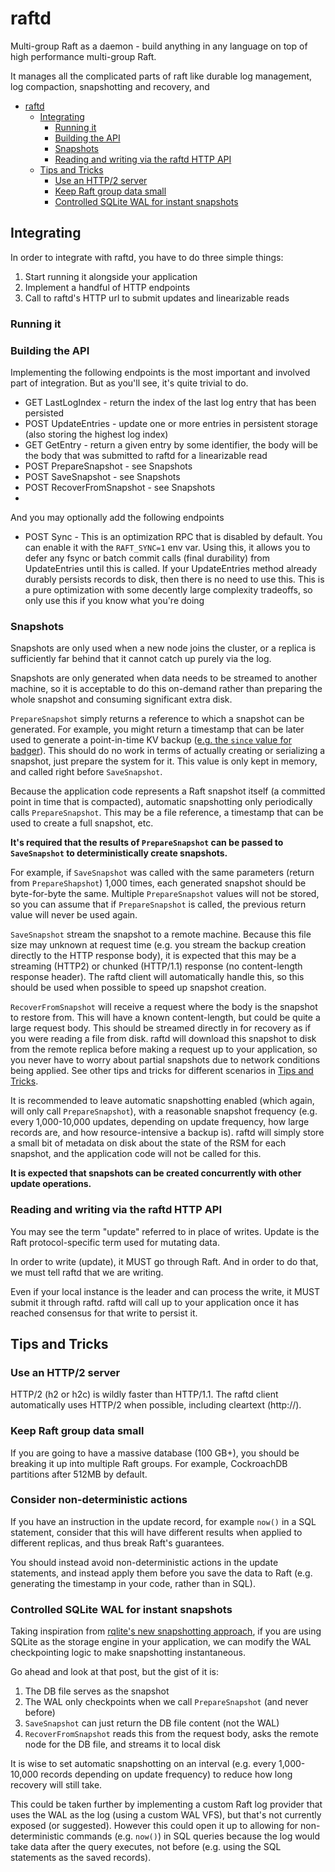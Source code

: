 # raftd

Multi-group Raft as a daemon - build anything in any language on top of high performance multi-group Raft.

It manages all the complicated parts of raft like durable log management, log compaction, snapshotting and recovery, and 

<!-- TOC -->
* [raftd](#raftd)
  * [Integrating](#integrating)
    * [Running it](#running-it)
    * [Building the API](#building-the-api)
    * [Snapshots](#snapshots)
    * [Reading and writing via the raftd HTTP API](#reading-and-writing-via-the-raftd-http-api)
  * [Tips and Tricks](#tips-and-tricks)
    * [Use an HTTP/2 server](#use-an-http2-server)
    * [Keep Raft group data small](#keep-raft-group-data-small)
    * [Controlled SQLite WAL for instant snapshots](#controlled-sqlite-wal-for-instant-snapshots)
<!-- TOC -->

## Integrating

In order to integrate with raftd, you have to do three simple things:

1. Start running it alongside your application
2. Implement a handful of HTTP endpoints
3. Call to raftd's HTTP url to submit updates and linearizable reads

### Running it

### Building the API

Implementing the following endpoints is the most important and involved part of integration. But as you'll see, it's quite trivial to do.

- GET LastLogIndex - return the index of the last log entry that has been persisted
- POST UpdateEntries - update one or more entries in persistent storage (also storing the highest log index)
- GET GetEntry - return a given entry by some identifier, the body will be the body that was submitted to raftd for a linearizable read
- POST PrepareSnapshot - see Snapshots
- POST SaveSnapshot - see Snapshots
- POST RecoverFromSnapshot - see Snapshots
- 

And you may optionally add the following endpoints
- POST Sync - This is an optimization RPC that is disabled by default. You can enable it with the `RAFT_SYNC=1` env var. Using this, it allows you to defer any fsync or batch commit calls (final durability) from UpdateEntries until this is called. If your UpdateEntries method already durably persists records to disk, then there is no need to use this. This is a pure optimization with some decently large complexity tradeoffs, so only use this if you know what you're doing

### Snapshots

Snapshots are only used when a new node joins the cluster, or a replica is sufficiently far behind that it cannot catch up purely via the log.

Snapshots are only generated when data needs to be streamed to another machine, so it is acceptable to do this on-demand rather than preparing the whole snapshot and consuming significant extra disk.

`PrepareSnapshot` simply returns a reference to which a snapshot can be generated. For example, you might return a timestamp that can be later used to generate a point-in-time KV backup ([e.g. the `since` value for badger](https://pkg.go.dev/github.com/dgraph-io/badger/v4#DB.Backup)). This should do no work in terms of actually creating or serializing a snapshot, just prepare the system for it. This value is only kept in memory, and called right before `SaveSnapshot`.

Because the application code represents a Raft snapshot itself (a committed point in time that is compacted), automatic snapshotting only periodically calls `PrepareSnapshot`. This may be a file reference, a timestamp that can be used to create a full snapshot, etc.

**It's required that the results of `PrepareSnapshot` can be passed to `SaveSnapshot` to deterministically create snapshots.**

For example, if `SaveSnapshot` was called with the same parameters (return from `PrepareShapshot`) 1,000 times, each generated snapshot should be byte-for-byte the same. Multiple `PrepareSnapshot` values will not be stored, so you can assume that if `PrepareSnapshot` is called, the previous return value will never be used again.

`SaveSnapshot` stream the snapshot to a remote machine. Because this file size may unknown at request time (e.g. you stream the backup creation directly to the HTTP response body), it is expected that this may be a streaming (HTTP2) or chunked (HTTP/1.1) response (no content-length response header). The raftd client will automatically handle this, so this should be used when possible to speed up snapshot creation.

`RecoverFromSnapshot` will receive a request where the body is the snapshot to restore from. This will have a known content-length, but could be quite a large request body. This should be streamed directly in for recovery as if you were reading a file from disk. raftd will download this snapshot to disk from the remote replica before making a request up to your application, so you never have to worry about partial snapshots due to network conditions being applied. See other tips and tricks for different scenarios in [Tips and Tricks](#tips-and-tricks).

It is recommended to leave automatic snapshotting enabled (which again, will only call `PrepareSnapshot`), with a reasonable snapshot frequency (e.g. every 1,000-10,000 updates, depending on update frequency, how large records are, and how resource-intensive a backup is). raftd will simply store a small bit of metadata on disk about the state of the RSM for each snapshot, and the application code will not be called for this.

**It is expected that snapshots can be created concurrently with other update operations.**

### Reading and writing via the raftd HTTP API

You may see the term "update" referred to in place of writes. Update is the Raft protocol-specific term used for mutating data. 

In order to write (update), it MUST go through Raft. And in order to do that, we must tell raftd that we are writing.

Even if your local instance is the leader and can process the write, it MUST submit it through raftd. raftd will call up to your application once it has reached consensus for that write to persist it.

## Tips and Tricks

### Use an HTTP/2 server

HTTP/2 (h2 or h2c) is wildly faster than HTTP/1.1. The raftd client automatically uses HTTP/2 when possible, including cleartext (http://).

### Keep Raft group data small

If you are going to have a massive database (100 GB+), you should be breaking it up into multiple Raft groups. For example, CockroachDB partitions after 512MB by default.

### Consider non-deterministic actions

If you have an instruction in the update record, for example `now()` in a SQL statement, consider that this will have different results when applied to different replicas, and thus break Raft's guarantees.

You should instead avoid non-deterministic actions in the update statements, and instead apply them before you save the data to Raft (e.g. generating the timestamp in your code, rather than in SQL).

### Controlled SQLite WAL for instant snapshots

Taking inspiration from [rqlite's new snapshotting approach](https://philipotoole.com/building-rqlite-9-0-cutting-disk-usage-by-half/#:~:text=New%20Snapshotting%20approach), if you are using SQLite as the storage engine in your application, we can modify the WAL checkpointing logic to make snapshotting instantaneous.

Go ahead and look at that post, but the gist of it is:
1. The DB file serves as the snapshot
2. The WAL only checkpoints when we call `PrepareSnapshot` (and never before)
3. `SaveSnapshot` can just return the DB file content (not the WAL)
4. `RecoverFromSnapshot` reads this from the request body, asks the remote node for the DB file, and streams it to local disk

It is wise to set automatic snapshotting on an interval (e.g. every 1,000-10,000 records depending on update frequency) to reduce how long recovery will still take.

This could be taken further by implementing a custom Raft log provider that uses the WAL as the log (using a custom WAL VFS), but that's not currently exposed (or suggested). However this could open it up to allowing for non-deterministic commands (e.g. `now()`) in SQL queries because the log would take data after the query executes, not before (e.g. using the SQL statements as the saved records).